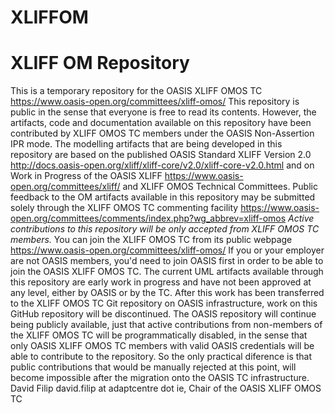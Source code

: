 # XLIFFOM
XLIFF OM Repository
===================
This is a temporary repository for the OASIS XLIFF OMOS TC https://www.oasis-open.org/committees/xliff-omos/ This repository is public in the sense that everyone is free to read its contents. However, the artifacts, code and documentation available on this repository have been contributed by XLIFF OMOS TC members under the OASIS Non-Assertion IPR mode. The modelling artifacts that are being developed in this repository are based on the published OASIS Standard XLIFF Version 2.0 http://docs.oasis-open.org/xliff/xliff-core/v2.0/xliff-core-v2.0.html and on Work in Progress of the OASIS XLIFF https://www.oasis-open.org/committees/xliff/ and XLIFF OMOS Technical Committees. Public feedback to the OM artifacts available in this repository may be submitted solely through the XLIFF OMOS TC commenting facility https://www.oasis-open.org/committees/comments/index.php?wg_abbrev=xliff-omos *Active contributions to this repository will be only accepted from XLIFF OMOS TC members.* You can join the XLIFF OMOS TC from its public webpage https://www.oasis-open.org/committees/xliff-omos/ If you or your employer are not OASIS members, you'd need to join OASIS first in order to be able to join the OASIS XLIFF OMOS TC. The current UML artifacts available through this repository are early work in progress and have not been approved at any level, either by OASIS or by the TC. After this work has been transferred to the XLIFF OMOS TC Git repository on OASIS infrastructure, work on this GitHub repository will be discontinued. The OASIS repository will continue being publicly available, just that active contributions from non-members of the XLIFF OMOS TC will be programmatically disabled, in the sense that only OASIS XLIFF OMOS TC members with valid OASIS credentials will be able to contribute to the repository. So the only practical diference is that public contributions that would be manually rejected at this point, will become impossible after the migration onto the OASIS TC infrastructure.  David Filip david.filip at adaptcentre dot ie, Chair of the OASIS XLIFF OMOS TC
